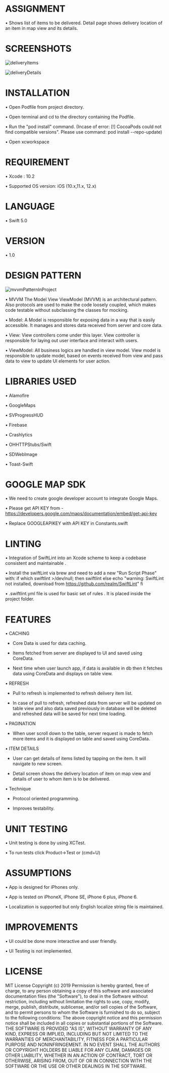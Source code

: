 # ASSIGNMENT

•    Shows list of items to be delivered. Detail page shows delivery location of an item in map view and its details.

# SCREENSHOTS

![deliveryItems](https://user-images.githubusercontent.com/37066441/66645972-71a2c480-ec42-11e9-8e47-420e7ef7a991.png)

![deliveryDetails](https://user-images.githubusercontent.com/37066441/66646013-8bdca280-ec42-11e9-9547-536ad218bfc0.png)

# INSTALLATION

•    Open Podfile from project directory.

•    Open terminal and cd to the directory containing the Podfile.

•    Run the "pod install" command. (Incase of error: [!] CocoaPods could not find compatible versions".  Please use command: pod install --repo-update)

•    Open xcworkspace 


# REQUIREMENT

•    Xcode : 10.2

•    Supported OS version: iOS (10.x,11.x, 12.x)


# LANGUAGE

•    Swift 5.0


# VERSION

•    1.0


# DESIGN PATTERN

![mvvmPatternInProject](https://user-images.githubusercontent.com/37066441/66696845-25608e80-eced-11e9-9d1d-02565c2a56e8.jpg)


•    MVVM
The Model View ViewModel (MVVM) is an architectural pattern. Also protocols are used to make the code loosely coupled, which makes code testable without subclassing the classes for mocking.

•    Model: 
A Model is responsible for exposing data in a way that is easily accessible. It manages and stores data received from server and core data.

•    View: 
View controllers come under this layer. View controller is responsible for laying out user interface and interact with users.

•    ViewModel: 
All business logics are handled in view model. View model is responsible to update model, based on events received from view and pass data to view to update UI elements for user action.


# LIBRARIES USED
•    Alamofire

•    GoogleMaps

•    SVProgressHUD

•    Firebase

•    Crashlytics

•    OHHTTPStubs/Swift

•    SDWebImage

•    Toast-Swift


# GOOGLE MAP SDK

•    We need to create google developer account to integrate Google Maps.

•    Please get API KEY from - https://developers.google.com/maps/documentation/embed/get-api-key

•    Replace GOOGLEAPIKEY with API KEY in Constants.swift


# LINTING
•    Integration of SwiftLint into an Xcode scheme to keep a codebase consistent and maintainable .

•    Install the swiftLint via brew and need to add a new "Run Script Phase" with:
if which swiftlint >/dev/null; then
swiftlint
else
echo "warning: SwiftLint not installed, download from https://github.com/realm/SwiftLint"
fi

•    .swiftlint.yml file is used for basic set of rules . It is placed inside the project folder.


# FEATURES

•    CACHING

-    Core Data is used for data caching. 

-    Items fetched from server are displayed to UI and saved using CoreData. 

-    Next time when user launch app, if data is available in db then it fetches data using CoreData and displays on table view.

•    REFRESH

-    Pull to refresh is implemented to refresh delivery item list. 

-    In case of pull to refresh, refreshed data from server will be updated on table view and also data saved previously in database will be deleted and refreshed data will be saved for next time loading.

•    PAGINATION

-    When user scroll down to the table, server request is made to fetch more items and it is displayed on table and saved using CoreData. 

•    ITEM DETAILS

-    User can get details of items listed by tapping on the item. It will navigate to new screen. 

-    Detail screen shows the delivery location of item on map view and details of user to whom item is to be delivered. 

•    Technique

-    Protocol oriented programming. 

-    Improves testability. 


# UNIT TESTING
•    Unit testing is done by using XCTest.

•    To run tests click Product->Test or (cmd+U)


# ASSUMPTIONS
•    App is designed for iPhones only.

•    App is tested on iPhoneX, iPhone SE, iPhone 6 plus, iPhone 6.

•    Localization is supported but only English localize string file is maintained.

# IMPROVEMENTS
•    UI could be done more interactive and user friendly.

•    UI Testing is not implemented.

# LICENSE
MIT License
Copyright (c) 2019
Permission is hereby granted, free of charge, to any person obtaining a copy
of this software and associated documentation files (the "Software"), to deal
in the Software without restriction, including without limitation the rights
to use, copy, modify, merge, publish, distribute, sublicense, and/or sell
copies of the Software, and to permit persons to whom the Software is
furnished to do so, subject to the following conditions:
The above copyright notice and this permission notice shall be included in all
copies or substantial portions of the Software.
THE SOFTWARE IS PROVIDED "AS IS", WITHOUT WARRANTY OF ANY KIND, EXPRESS OR
IMPLIED, INCLUDING BUT NOT LIMITED TO THE WARRANTIES OF MERCHANTABILITY,
FITNESS FOR A PARTICULAR PURPOSE AND NONINFRINGEMENT. IN NO EVENT SHALL THE
AUTHORS OR COPYRIGHT HOLDERS BE LIABLE FOR ANY CLAIM, DAMAGES OR OTHER
LIABILITY, WHETHER IN AN ACTION OF CONTRACT, TORT OR OTHERWISE, ARISING FROM,
OUT OF OR IN CONNECTION WITH THE SOFTWARE OR THE USE OR OTHER DEALINGS IN THE
SOFTWARE.

